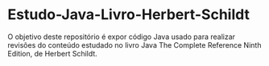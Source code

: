 # Estudo-Java-Livro-Herbert-Schildt
O objetivo deste repositório é expor código Java usado para realizar revisões do conteúdo estudado no livro Java The Complete Reference Ninth Edition, de Herbert Schildt.
